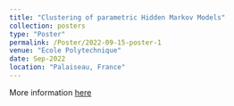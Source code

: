 ```yaml
---
title: "Clustering of parametric Hidden Markov Models"
collection: posters
type: "Poster"
permalink: /Poster/2022-09-15-poster-1
venue: "Ecole Polytechnique"
date: Sep-2022
location: "Palaiseau, France"
---
```

More information [here](https://digicosme.cnrs.fr/en/junior-conference-on-datascience-and-engeneering-2022-jdse/)
